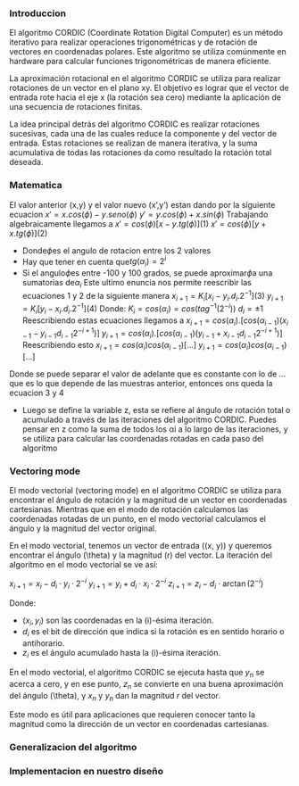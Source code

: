 ### Introduccion
El algoritmo CORDIC (Coordinate Rotation Digital Computer) es un método iterativo para realizar operaciones trigonométricas y de rotación de vectores en coordenadas polares. Este algoritmo se utiliza comúnmente en hardware para calcular funciones trigonométricas de manera eficiente.

La aproximación rotacional en el algoritmo CORDIC se utiliza para realizar rotaciones de un vector en el plano xy. El objetivo es lograr que el vector de entrada rote hacia el eje x (la rotación sea cero) mediante la aplicación de una secuencia de rotaciones finitas.

La idea principal detrás del algoritmo CORDIC es realizar rotaciones sucesivas, cada una de las cuales reduce la componente y del vector de entrada. Estas rotaciones se realizan de manera iterativa, y la suma acumulativa de todas las rotaciones da como resultado la rotación total deseada.


### Matematica
El valor anterior (x,y) y el valor nuevo (x’,y’) estan dando por la siguiente ecuacion
$x'=x.cos(\phi)-y.seno(\phi)$
$y'=y.cos(\phi)+x.sin(\phi)$
Trabajando algebraicamente llegamos a 
$x'=cos(\phi)[x-y.tg(\phi)]$(1)
$x'=cos(\phi)[y+x.tg(\phi)]$(2)

- Donde$\phi$es el angulo de rotacion entre los 2 valores
- Hay que tener en cuenta que$tg(\alpha_i)=2^i$
- Si el angulo$\phi$es entre -100 y 100 grados, se puede aproximar$\phi$a una sumatorias de$\alpha_i$
Este ultimo enuncia nos permite reescribir las ecuaciones 1 y 2 de la siguiente manera
$x_{i+1}=K_i[x_i-y_i.d_i.2^{-1}]$(3)
$y_{i+1}=K_i[y_i-x_i.d_i.2^{-1}]$(4)
Donde:
$K_i=cos(\alpha_i)=cos(tag^{-1}(2^{-i}))$
$d_i=\pm1$
Reescribiendo estas ecuaciones llegamos a 
$x_{i+1}=cos(\alpha_i).[cos(\alpha_{i-1})(x_{i-1}-y_{i-1}d_{i-1}2^{-i+1})]$
$y_{i+1}=cos(\alpha_i).[cos(\alpha_{i-1})(y_{i-1}+x_{i-1}d_{i-1}2^{-i+1})]$
Reescribiendo esto
$x_{i+1}=cos(\alpha_i)cos(\alpha_{i-1})[...]$
$y_{i+1}=cos(\alpha_i)cos(\alpha_{i-1})[...]$

Donde se puede separar el valor de adelante que es constante con lo de … que es lo que depende de las muestras anterior, entonces ons queda la ecuacion 3 y 4
- Luego se define la variable z, esta se refiere al ángulo de rotación total o acumulado a través de las iteraciones del algoritmo CORDIC. Puedes pensar en z como la suma de todos los αi​ a lo largo de las iteraciones, y se utiliza para calcular las coordenadas rotadas en cada paso del algoritmo

### Vectoring mode
El modo vectorial (vectoring mode) en el algoritmo CORDIC se utiliza para encontrar el ángulo de rotación y la magnitud de un vector en coordenadas cartesianas. Mientras que en el modo de rotación calculamos las coordenadas rotadas de un punto, en el modo vectorial calculamos el ángulo y la magnitud del vector original.

En el modo vectorial, tenemos un vector de entrada \((x, y)\) y queremos encontrar el ángulo \(\theta\) y la magnitud \(r\) del vector. La iteración del algoritmo en el modo vectorial se ve así:

$x_{i+1} = x_i - d_i \cdot y_i \cdot 2^{-i}$
$y_{i+1} = y_i + d_i \cdot x_i \cdot 2^{-i}$
$z_{i+1} = z_i - d_i \cdot \arctan(2^{-i})$

Donde:
- $(x_i, y_i)$ son las coordenadas en la \(i\)-ésima iteración.
- $d_i$ es el bit de dirección que indica si la rotación es en sentido horario o antihorario.
- $z_i$ es el ángulo acumulado hasta la \(i\)-ésima iteración.

En el modo vectorial, el algoritmo CORDIC se ejecuta hasta que $y_n$ se acerca a cero, y en ese punto, $z_n$ se convierte en una buena aproximación del ángulo \(\theta\), y $x_n$ y $y_n$ dan la magnitud $r$ del vector.

Este modo es útil para aplicaciones que requieren conocer tanto la magnitud como la dirección de un vector en coordenadas cartesianas.


### Generalizacion del algoritmo

### Implementacion en nuestro diseño